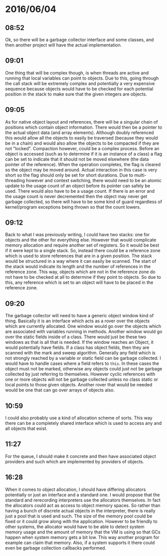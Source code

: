 # 2016/06/04

## 08:52

Ok, so there will be a garbage collector interface and some classes, and then
another project will have the actual implementation.

## 09:01

One thing that will be complex though, is when threads are active and running
that local variables can point to objects. Due to this, going through the
call stack will be extremely complex and potentially a very expensive
sequence because objects would have to be checked for each potential position
in the stack to make sure that the given integers are objects.

## 09:05

As for native object layout and references, there will be a singular chain
of positions which contain object information. There would then be a pointer
to the actual object data (and array elements). Although doubly referenced
this would allow all the objects to easily be traversed (because they would
be in a chain) and would also allow the objects to be compacted if they are
not "locked". Compaction however, could be a complex process. Before an object
is accessed (such as to determine if it is an instance of a class) a flag can
be set to indicate that it should not be moved elsewhere (the data pointer
of the reference). When the operation completes, the flag is cleared so the
object may be moved around. Actual interaction in this case is very short so
the flag should only be set for short durations. Due to multi-threading however
and context switching, there would need to be an atomic update to the usage
count of an object before its pointer can safely be used. There would also have
to be a usage count. If there is an error and the usage count is never
decremented then the object may never get garbage collected, so there will have
to be some kind of guard regardless of kernel/program exceptions being thrown
so that the count lowers.

## 09:12

Back to what I was previously writing, I could have two stacks: one for objects
and the other for everything else. However that would complicate memory
allocation and require another set of registers. So it would be best if it
were kept to a single stack. So, instead there could be a reference zone which
is used to store references that are in a given position. The stack would be
structured in a way where it can easily be scanned. The start of the stack
would indicate its length and the number of references in the reference zone.
This way, objects which are not in the reference zone do not have to be checked
at all to determine if they point to objects. So due to this, any reference
which is set to an object will have to be placed in the reference zone.

## 09:20

The garbage collector will need to have a generic object window kind of thing.
Basically it is an interface which acts as a rover over the objects which
are currently allocated. One window would go over the objects which are
associated with variables running in methods. Another window would go over the
static fields inside of a class. There would just be these two windows as that
is all that is needed. If the window reaches an Object, it would potentially
have fields. If a class has object fields, then they are scanned with the
mark and sweep algorithm. Generally any field which is not strongly reached
by a variable or static field can be garbage collected. I would have to handle
cases where a field refers to `this`. In these cases the object must not be
marked, otherwise any objects could just not be garbage collected by just
referring to themselves. However cyclic references with one or more objects
will not be garbage collected unless no class static or local points to those
given objects. Another rover that would be needed would be one that can go
over arrays of objects also.

## 10:59

I could also probably use a kind of allocation scheme of sorts. This way there
can be a completely shared interface which is used to access any and all
objects that exist.

## 11:27

For the queue, I should make it concrete and then have associated object
providers and such which are implemented by providers of objects.

## 16:28

When it comes to object allocation, I should have differing allocators
potentially or just an interface and a standard one. I would propose that the
standard and rerecording interpreters use the allocators themselves. In fact
the allocators could act as access to object memory spaces. So rather than
having a bunch of discrete actual objects in the interpreter, there is really
just a pool that is used and such. The size of the memory pool could be fixed
or it could grow along with the application. However to be friendly to other
systems, the allocator would have to be able to detect system memory usage and
the amount of memory that the VM is using so that GCs happen when system memory
gets a bit low. This way another program for example can claim that memory.
Also, if a system supports it there could even be garbage collection callbacks
performed.

